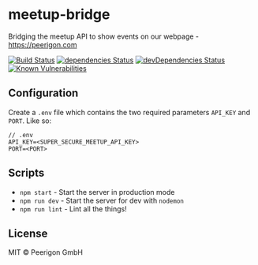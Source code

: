 # meetup-bridge
Bridging the meetup API to show events on our webpage - https://peerigon.com

[![Build Status](https://travis-ci.org/peerigon/meetup-bridge.svg?branch=master)](https://travis-ci.org/peerigon/meetup-bridge) [![dependencies Status](https://david-dm.org/peerigon/meetup-bridge/status.svg)](https://david-dm.org/peerigon/meetup-bridge) [![devDependencies Status](https://david-dm.org/peerigon/meetup-bridge/dev-status.svg)](https://david-dm.org/peerigon/meetup-bridge?type=dev) [![Known Vulnerabilities](https://snyk.io/test/github/peerigon/meetup-bridge/badge.svg)](https://snyk.io/test/github/peerigon/meetup-bridge)

## Configuration

Create a `.env` file which contains the two required parameters `API_KEY` and `PORT`. Like so:

```
// .env
API_KEY=<SUPER_SECURE_MEETUP_API_KEY>
PORT=<PORT>
```

## Scripts

- `npm start` - Start the server in production mode
- `npm run dev` - Start the server for dev with `nodemon`
- `npm run lint` - Lint all the things!

## License

MIT © Peerigon GmbH
